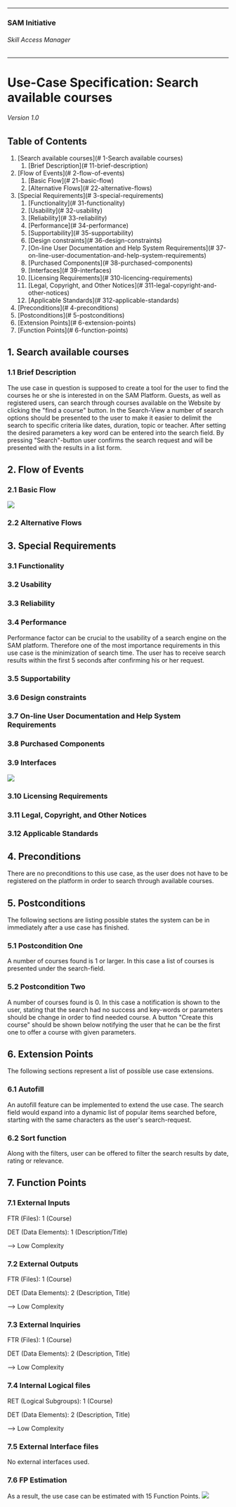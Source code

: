 * * *

### SAM Initiative

###### Skill Access Manager

* * *

# Use-Case Specification: Search available courses

###### Version 1.0

## Table of Contents

1.  [Search available courses](# 1-Search available courses)
    1.  [Brief Description](# 11-brief-description)
2.  [Flow of Events](# 2-flow-of-events)
    1.  [Basic Flow](# 21-basic-flow)
    2.  [Alternative Flows](# 22-alternative-flows)
3.  [Special Requirements](# 3-special-requirements)
    1.  [Functionality](# 31-functionality)
    2.  [Usability](# 32-usability)
    3.  [Reliability](# 33-reliability)
    4.  [Performance](# 34-performance)
    5.  [Supportability](# 35-supportability)
    6.  [Design constraints](# 36-design-constraints)
    7.  [On-line User Documentation and Help System Requirements](# 37-on-line-user-documentation-and-help-system-requirements)
    8.  [Purchased Components](# 38-purchased-components)
    9.  [Interfaces](# 39-interfaces)
    10.  [Licensing Requirements](# 310-licencing-requirements)
    11.  [Legal, Copyright, and Other Notices](# 311-legal-copyright-and-other-notices)
    12.  [Applicable Standards](# 312-applicable-standards)
4.  [Preconditions](# 4-preconditions)
5.  [Postconditions](# 5-postconditions)
6.  [Extension Points](# 6-extension-points)
7.  [Function Points](# 6-function-points)

## 1\. Search available courses

### 1.1 Brief Description

The use case in question is supposed to create a tool for the user to find the courses he or she is interested in on the SAM Platform. Guests, as well as registered users, can search through courses available on the Website by clicking the "find a course" button. In the Search-View a number of search options should be presented to the user to make it easier to delimit the search to specific criteria like dates, duration, topic or teacher. After setting the desired parameters a key word can be entered into the search field. By pressing "Search"-button user confirms the search request and will be presented with the results in a list form.

## 2\. Flow of Events

### 2.1 Basic Flow

![](ad_search-available-courses.png)

### 2.2 Alternative Flows

## 3\. Special Requirements

### 3.1 Functionality

### 3.2 Usability

### 3.3 Reliability

### 3.4 Performance

Performance factor can be crucial to the usability of a search engine on the SAM platform. Therefore one of the most importance requirements in this use case is the minimization of search time. The user has to receive search results within the first 5 seconds after confirming his or her request.

### 3.5 Supportability

### 3.6 Design constraints

### 3.7 On-line User Documentation and Help System Requirements

### 3.8 Purchased Components

### 3.9 Interfaces

![](wf_search-available-courses.png)

### 3.10 Licensing Requirements

### 3.11 Legal, Copyright, and Other Notices

### 3.12 Applicable Standards

## 4\. Preconditions

There are no preconditions to this use case, as the user does not have to be registered on the platform in order to search through available courses.

## 5\. Postconditions

The following sections are listing possible states the system can be in immediately after a use case has finished.

### 5.1 Postcondition One

A number of courses found is 1 or larger. In this case a list of courses is presented under the search-field.

### 5.2 Postcondition Two

A number of courses found is 0\. In this case a notification is shown to the user, stating that the search had no success and key-words or parameters should be change in order to find needed course. A button "Create this course" should be shown below notifying the user that he can be the first one to offer a course with given parameters.

## 6\. Extension Points

The following sections represent a list of possible use case extensions.

### 6.1 Autofill

An autofill feature can be implemented to extend the use case. The search field would expand into a dynamic list of popular items searched before, starting with the same characters as the user's search-request.

### 6.2 Sort function

Along with the filters, user can be offered to filter the search results by date, rating or relevance.

## 7\. Function Points

### 7.1 External Inputs

FTR (Files): 1 (Course)

DET (Data Elements): 1 (Description/Title)

--> Low Complexity

### 7.2 External Outputs

FTR (Files): 1 (Course)

DET (Data Elements): 2 (Description, Title)

--> Low Complexity

### 7.3 External Inquiries

FTR (Files): 1 (Course)

DET (Data Elements): 2 (Description, Title)

--> Low Complexity

### 7.4 Internal Logical files

RET (Logical Subgroups): 1 (Course)

DET (Data Elements): 2 (Description, Title)

--> Low Complexity

### 7.5 External Interface files

No external interfaces used.

### 7.6 FP Estimation

As a result, the use case can be estimated with 15 Function Points. 
![](fp_domain-characteristic_uc-6.png)